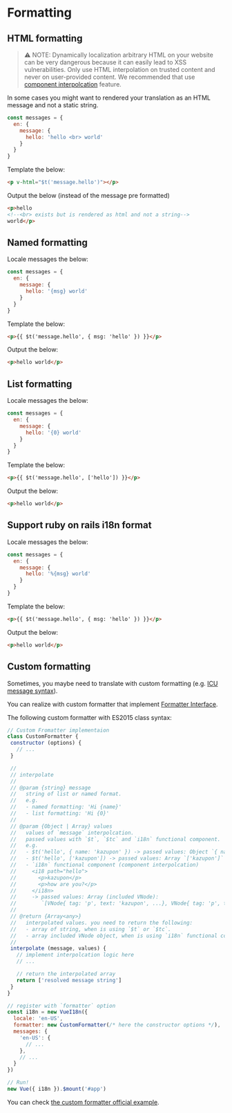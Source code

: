 # Formatting

## HTML formatting

> :warning: NOTE: Dynamically localization arbitrary HTML on your website can be very dangerous because it can easily lead to XSS vulnerabilities. Only use HTML interpolation on trusted content and never on user-provided content. We recommended that use [component interpolcation](./interpolation.md) feature.

In some cases you might want to rendered your translation as an HTML message and not a static string.

```javascript
const messages = {
  en: {
    message: {
      hello: 'hello <br> world'
    }
  }
}
```

Template the below:

```html
<p v-html="$t('message.hello')"></p>
```

Output the below (instead of the message pre formatted)

```html
<p>hello
<!--<br> exists but is rendered as html and not a string-->
world</p>
```

## Named formatting

Locale messages the below:

```javascript
const messages = {
  en: {
    message: {
      hello: '{msg} world'
    }
  }
}
```

Template the below:

```html
<p>{{ $t('message.hello', { msg: 'hello' }) }}</p>
```

Output the below:

```html
<p>hello world</p>
```

## List formatting

Locale messages the below:

```javascript
const messages = {
  en: {
    message: {
      hello: '{0} world'
    }
  }
}
```

Template the below:

```html
<p>{{ $t('message.hello', ['hello']) }}</p>
```

Output the below:

```html
<p>hello world</p>
```

## Support ruby on rails i18n format

Locale messages the below:

```javascript
const messages = {
  en: {
    message: {
      hello: '%{msg} world'
    }
  }
}
```

Template the below:

```html
<p>{{ $t('message.hello', { msg: 'hello' }) }}</p>
```

Output the below:

```html
<p>hello world</p>
```

## Custom formatting
Sometimes, you maybe need to translate with custom formatting (e.g. [ICU message syntax](http://userguide.icu-project.org/formatparse/messages)).

You can realize with custom formatter that implement [Formatter Interface](https://github.com/kazupon/vue-i18n/blob/dev/decls/i18n.js#L41-L43).

The following custom formatter with ES2015 class syntax:

```javascript
// Custom Fromatter implementaion
class CustomFormatter {
 constructor (options) {
   // ...
 }

 //
 // interpolate
 //
 // @param {string} message
 //   string of list or named format.
 //   e.g.
 //   - named formatting: 'Hi {name}'
 //   - list formatting: 'Hi {0}'
 //
 // @param {Object | Array} values
 //   values of `message` interpolcation.
 //   passed values with `$t`, `$tc` and `i18n` functional component.
 //   e.g. 
 //   - $t('hello', { name: 'kazupon' }) -> passed values: Object `{ name: 'kazupon' }` 
 //   - $t('hello', ['kazupon']) -> passed values: Array `['kazupon']`
 //   - `i18n` functional component (component interpolcation)
 //     <i18 path="hello">
 //       <p>kazupon</p>
 //       <p>how are you?</p>
 //     </i18n>
 //     -> passed values: Array (included VNode):
 //        `[VNode{ tag: 'p', text: 'kazupon', ...}, VNode{ tag: 'p', text: 'how are you?', ...}]`
 //
 // @return {Array<any>}
 //   interpolated values. you need to return the following:
 //   - array of string, when is using `$t` or `$tc`.
 //   - array included VNode object, when is using `i18n` functional component.
 // 
 interpolate (message, values) {
   // implement interpolcation logic here
   // ...

   // return the interpolated array
   return ['resolved message string']
 }
}

// register with `formatter` option
const i18n = new VueI18n({
  locale: 'en-US',
  formatter: new CustomFormatter(/* here the constructor options */),
  messages: {
    'en-US': {
      // ...
    },
    // ...
  }
})

// Run!
new Vue({ i18n }).$mount('#app')
```

You can check [the custom formatter official example](https://github.com/kazupon/vue-i18n/tree/dev/examples/formatting/custom).
